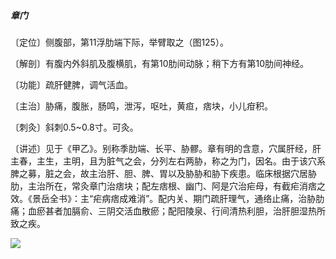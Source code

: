 ##### 章门

〔定位〕侧腹部，第11浮肋端下际，举臂取之（图125）。

〔解剖〕有腹内外斜肌及腹横肌，有第10肋间动脉；稍下方有第10肋间神经。

〔功能〕疏肝健脾，调气活血。

〔主治〕胁痛，腹胀，肠鸣，泄泻，呕吐，黄疸，痞块，小儿疳积。

〔刺灸〕斜刺0.5~0.8寸。可灸。

〔讲述〕见于《甲乙》。别称季肋端、长平、胁髎。章有明的含意，穴属肝经，肝主春，主生，主明，且为脏气之会，分列左右两胁，称之为门，因名。由于该穴系脾之募，脏之会，故主治肝、胆、脾、胃以及胁胁和胁下疾患。临床根据穴居胁肋，主治所在，常灸章门治痞块；配左痞根、幽门、阿是穴治疟母，有截疟消痞之效。《景岳全书》：主“疟病痞成难消”。配内关、期门疏肝理气，通络止痛，治胁肋痛；血瘀甚者加膈俞、三阴交活血散瘀；配阳陵泉、行间清热利胆，治肝胆湿热所致之疾。

![](img/图125.jpg)
